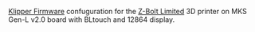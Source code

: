 [Klipper Firmware](https://www.klipper3d.org/) confuguration for the [Z-Bolt Limited](https://z-bolt.ru/) 3D printer on MKS Gen-L v2.0 board with BLtouch and 12864 display.
